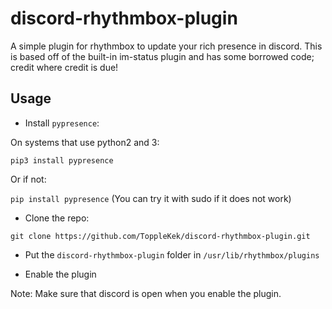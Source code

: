 # discord-rhythmbox-plugin
A simple plugin for rhythmbox to update your rich presence in discord.
This is based off of the built-in im-status plugin and has some borrowed code; credit where credit is due!

## Usage
- Install `pypresence`:

On systems that use python2 and 3:

`pip3 install pypresence`

Or if not:
 
`pip install pypresence`
(You can try it with sudo if it does not work)

- Clone the repo:

`git clone https://github.com/ToppleKek/discord-rhythmbox-plugin.git`

- Put the `discord-rhythmbox-plugin` folder in `/usr/lib/rhythmbox/plugins`

- Enable the plugin

Note: Make sure that discord is open when you enable the plugin.
